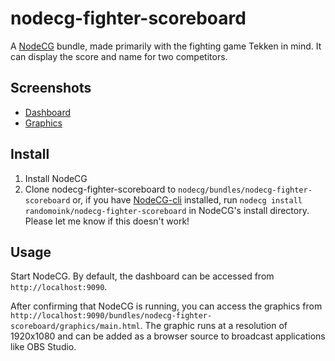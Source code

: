 # nodecg-fighter-scoreboard

A [NodeCG](http://github.com/nodecg/nodecg) bundle, made primarily with the fighting game Tekken in mind. It can display the score and name for two competitors.

## Screenshots

* [Dashboard](https://i.imgur.com/uZtHTcQ.png)
* [Graphics](https://i.imgur.com/ca4StI4.png)

## Install

1. Install NodeCG
2. Clone nodecg-fighter-scoreboard to `nodecg/bundles/nodecg-fighter-scoreboard` or, if you have [NodeCG-cli](https://github.com/nodecg/nodecg-cli) installed, run `nodecg install randomoink/nodecg-fighter-scoreboard` in NodeCG's install directory. Please let me know if this doesn't work!

## Usage

Start NodeCG. By default, the dashboard can be accessed from `http://localhost:9090`.

After confirming that NodeCG is running, you can access the graphics from `http://localhost:9090/bundles/nodecg-fighter-scoreboard/graphics/main.html`. The graphic runs at a resolution of 1920x1080 and can be added as a browser source to broadcast applications like OBS Studio.